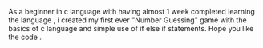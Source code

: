 As a beginner in c language with having almost 1 week completed learning the language , i created my first ever "Number Guessing" game with the basics of c language 
and simple use of if else if statements. 
Hope you like the code .
